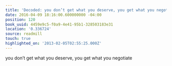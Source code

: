 ```yaml
---
title: 'Decoded: you don’t get what you deserve, you get what you negotiate'
date: 2016-04-09 18:16:00.600000000 -04:00
position: 120
book_uuid: 4459e9c5-f0a9-4e41-95b1-328503183e31
location: '0.336724'
source: readmill
touch: true
highlighted_on: '2013-02-05T02:55:25.000Z'
---
```


you don’t get what you deserve, you get what you negotiate